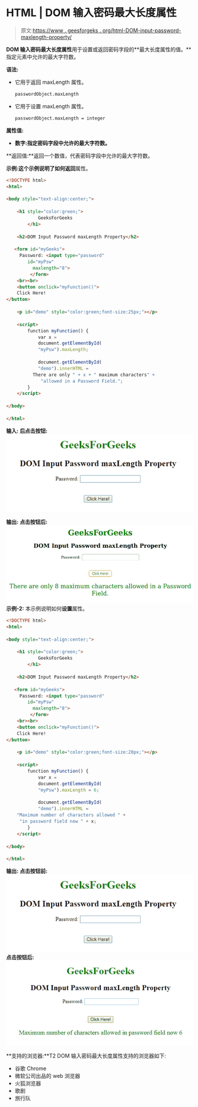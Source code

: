 # HTML | DOM 输入密码最大长度属性

> 原文:[https://www . geesforgeks . org/html-DOM-input-password-maxlength-property/](https://www.geeksforgeeks.org/html-dom-input-password-maxlength-property/)

**DOM 输入密码最大长度属性**用于设置或返回密码字段的**最大长度属性的值。**指定元素中允许的最大字符数。

**语法:**

*   它用于返回 maxLength 属性。

    ```html
    passwordObject.maxLength
    ```

*   它用于设置 maxLength 属性。

    ```html
    passwordObject.maxLength = integer
    ```

**属性值:**

*   **数字:**指定**密码字段中允许的最大字符数。**

**返回值:**返回一个数值，代表密码字段中允许的最大字符数。

**示例:**这个示例说明了如何**返回**属性。

```html
<!DOCTYPE html> 
<html> 

<body style="text-align:center;"> 

    <h1 style="color:green;"> 
            GeeksForGeeks 
        </h1> 

    <h2>DOM Input Password maxLength Property</h2> 

   <form id="myGeeks">
     Password: <input type="password"
        id="myPsw"
          maxlength="8">
         </form>
    <br><br>
    <button onclick="myFunction()"> 
    Click Here! 
</button> 

    <p id="demo" style="color:green;font-size:25px;"></p> 

    <script> 
        function myFunction() { 
            var x = 
            document.getElementById( 
            "myPsw").maxLength;

            document.getElementById( 
            "demo").innerHTML = 
          There are only " + x + " maximum characters" +
             "allowed in a Password Field."; 
        } 
    </script> 

</body> 

</html>                    
```

**输入:**
**后点击按钮:**
![](img/ce37c1f5c78c19e036eaa833332664ef.png)

**输出:**
**点击按钮后:**
![](img/ece7f9c6fe527d9ccf2734bd2529b53f.png)
**示例-2:** 本示例说明如何**设置**属性。

```html
<!DOCTYPE html> 
<html> 

<body style="text-align:center;"> 

    <h1 style="color:green;"> 
            GeeksForGeeks 
        </h1> 

    <h2>DOM Input Password maxLength Property</h2> 

   <form id="myGeeks">
     Password: <input type="password"
        id="myPsw"
          maxlength="8">
         </form>
    <br><br>
    <button onclick="myFunction()"> 
    Click Here! 
</button> 

    <p id="demo" style="color:green;font-size:20px;"></p> 

    <script> 
        function myFunction() { 
            var x = 
            document.getElementById( 
            "myPsw").maxLength = 6;

            document.getElementById( 
            "demo").innerHTML = 
    "Maximum number of characters allowed " +
     "in password field now " + x; 
        } 
    </script> 

</body> 

</html>                    
```

**输出:**
**点击按钮前:**
![](img/ce37c1f5c78c19e036eaa833332664ef.png)
**点击按钮后:**
![](img/c840fab566413807e34f71047f7d057f.png)

**支持的浏览器:**T2 DOM 输入密码最大长度属性支持的浏览器如下:

*   谷歌 Chrome
*   微软公司出品的 web 浏览器
*   火狐浏览器
*   歌剧
*   旅行队
